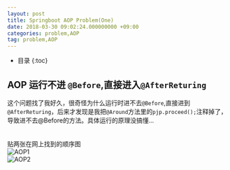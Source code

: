 ```yaml
---
layout: post
title: Springboot AOP Problem(One)
date: 2018-03-30 09:02:24.000000000 +09:00
categories: problem,AOP
tag: problem,AOP
---
```

* 目录
{:toc}
## AOP 运行不进 `@Before`,直接进入`@AfterReturing`
这个问题找了我好久，很奇怪为什么运行时进不去`@Before`,直接进到`@AfterReturing`，后来才发现是我把`@Around`方法里的`pjp.proceed();`注释掉了，导致进不去@Before的方法。具体运行的原理没搞懂...<br>
<br><br>
贴两张在网上找到的顺序图<br>
![AOP1](http://p6b2ow781.bkt.clouddn.com/AOP1.png)<br>
![AOP2](http://p6b2ow781.bkt.clouddn.com/AOP2.png)

